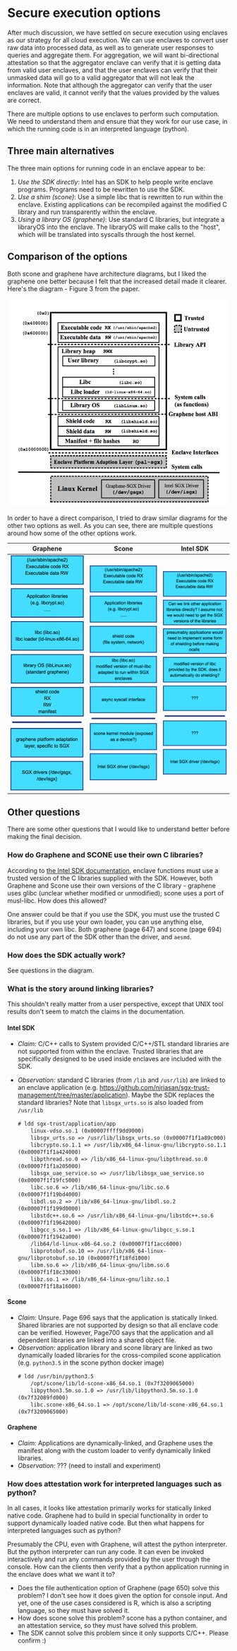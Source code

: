 # Secure execution options

After much discussion, we have settled on secure execution using enclaves as
our strategy for all cloud execution. We can use enclaves to convert user raw
data into processed data, as well as to generate user responses to queries and
aggregate them. For aggregation, we will want bi-directional attestation so
that the aggregator enclave can verify that it is getting data from valid user
enclaves, and that the user enclaves can verify that their unmasked data will
go to a valid aggregator that will not leak the information. Note that although
the aggregator can verify that the user enclaves are valid, it cannot verify
that the values provided by the values are correct.

There are multiple options to use enclaves to perform such computation. We need
to understand them and ensure that they work for our use case, in which the
running code is in an interpreted language (python).

## Three main alternatives

The three main options for running code in an enclave appear to be:
1. *Use the SDK directly*: Intel has an SDK to help people write enclave
programs. Programs need to be rewritten to use the SDK.
1. *Use a shim (scone)*: Use a simple libc that is rewritten to run within the enclave.
Existing applications can be recompiled against the modified C library and run
transparently within the enclave.
1. *Using a library OS (graphene)*: Use standard C libraries, but integrate a libraryOS
into the enclave. The libraryOS will make calls to the "host", which will be
translated into syscalls through the host kernel.

## Comparison of the options
Both scone and graphene have architecture diagrams, but I liked the graphene one 
better because I felt that the increased detail made it clearer. Here's the
diagram - Figure 3 from the paper.

![Graphene architecture](../../assets/future_work/graphene_arch_diagram.png)

In order to have a direct comparison, I tried to draw similar diagrams for the
other two options as well. As you can see, there are multiple questions around
how some of the other options work.

| Graphene | Scone | Intel SDK |
|--------- | ----- | --------- |
| ![Graphene architecture](../../assets/future_work/graphene-arch.png) | ![Scone architecture](../../assets/future_work/scone-arch.png) | ![Intel SDK architecture](../../assets/future_work/intel-SDK-arch.png) |

## Other questions

There are some other questions that I would like to understand better before
making the final decision.

### How do Graphene and SCONE use their own C libraries?

According to [the Intel SDK documentation](https://software.intel.com/en-us/sgx-sdk-dev-reference-writing-enclave-functions), enclave functions must use a trusted version of the C libraries supplied with the SDK. However, both Graphene and Scone use their own versions of the C library - graphene uses glibc (unclear whether modified or unmodified); scone uses a port of musl-libc. How does this allowed?

One answer could be that if you use the SDK, you must use the trusted C libraries, but if you use your own loader, you can use anything else, including your own libc. Both graphene (page 647) and scone (page 694) do not use any part of the SDK other than the driver, and `aesmd`.

### How does the SDK actually work?

See questions in the diagram.

### What is the story around linking libraries?

This shouldn't really matter from a user perspective, except that UNIX tool
results don't seem to match the claims in the documentation.

#### Intel SDK
- *Claim:* C/C++ calls to System provided C/C++/STL standard libraries are not supported from within the enclave. Trusted libraries that are specifically designed to be used inside enclaves are included with the SDK.
- *Observation:* standard C libraries (from `/lib` and `/usr/lib`) are linked to an enclave application (e.g. https://github.com/njriasan/sgx-trust-management/tree/master/application). Maybe the SDK replaces the standard libraries? Note that `libsgx_urts.so` is also loaded from `/usr/lib`

    ```
    # ldd sgx-trust/application/app
        linux-vdso.so.1 (0x00007ffff9dd9000)
        libsgx_urts.so => /usr/lib/libsgx_urts.so (0x00007f1f1a89c000)
        libcrypto.so.1.1 => /usr/lib/x86_64-linux-gnu/libcrypto.so.1.1 (0x00007f1f1a424000)
        libpthread.so.0 => /lib/x86_64-linux-gnu/libpthread.so.0 (0x00007f1f1a205000)
        libsgx_uae_service.so => /usr/lib/libsgx_uae_service.so (0x00007f1f19fc5000)
        libc.so.6 => /lib/x86_64-linux-gnu/libc.so.6 (0x00007f1f19bd4000)
        libdl.so.2 => /lib/x86_64-linux-gnu/libdl.so.2 (0x00007f1f199d0000)
        libstdc++.so.6 => /usr/lib/x86_64-linux-gnu/libstdc++.so.6 (0x00007f1f19642000)
        libgcc_s.so.1 => /lib/x86_64-linux-gnu/libgcc_s.so.1 (0x00007f1f1942a000)
        /lib64/ld-linux-x86-64.so.2 (0x00007f1f1acc6000)
        libprotobuf.so.10 => /usr/lib/x86_64-linux-gnu/libprotobuf.so.10 (0x00007f1f18fd1000)
        libm.so.6 => /lib/x86_64-linux-gnu/libm.so.6 (0x00007f1f18c33000)
        libz.so.1 => /lib/x86_64-linux-gnu/libz.so.1 (0x00007f1f18a16000)
    ```

#### Scone
- *Claim:* Unsure. Page 696 says that the application is statically linked. Shared libraries are not supported by design so that all enclave code can be verified. However, Page700 says that the application and all dependent libraries are linked into a shared object file.
- *Observation:* application library and scone library are linked as two dynamically loaded libraries for the cross-compiled scone application (e.g. `python3.5` in the scone python docker image)
    ```
    # ldd /usr/bin/python3.5
        /opt/scone/lib/ld-scone-x86_64.so.1 (0x7f3209065000)
        libpython3.5m.so.1.0 => /usr/lib/libpython3.5m.so.1.0 (0x7f32089fd000)
        libc.scone-x86_64.so.1 => /opt/scone/lib/ld-scone-x86_64.so.1 (0x7f3209065000)
    ```

#### Graphene
- *Claim:* Applications are dynamically-linked, and Graphene uses the manifest along with the custom loader to verify dynamically linked libraries.
- *Observation:* ??? (need to install and experiment)

### How does attestation work for interpreted languages such as python?
In all cases, it looks like attestation primarily works for statically linked native code. Graphene had to build in special functionality in order to support dynamically loaded native code. But then what happens for interpreted languages such as python?

Presumably the CPU, even with Graphene, will attest the python interpreter. But the python interpreter can run any code. It can even be invoked interactively and run any commands provided by the user through the console. How can the clients then verify that a python application running in the enclave does what we want it to?

- Does the file authentication option of Graphene (page 650) solve this problem? I don't see how it does given the option for console input. And yet, one of the use cases considered is R, which is also a scripting language, so they must have solved it.
- How does scone solve this problem? scone has a python container, and an attestation service, so they must have solved this problem.
- The SDK cannot solve this problem since it only supports C/C++. Please confirm :)
